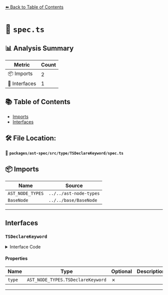 [⬅️ Back to Table of Contents](../../../../../index.md)

# 📄 `spec.ts`

## 📊 Analysis Summary

| Metric | Count |
|--------|-------|
| 📦 Imports | 2 |
| 📐 Interfaces | 1 |

## 📚 Table of Contents

- [Imports](#imports)
- [Interfaces](#interfaces)

## 🛠️ File Location:
📂 **`packages/ast-spec/src/type/TSDeclareKeyword/spec.ts`**

## 📦 Imports

| Name | Source |
|------|--------|
| `AST_NODE_TYPES` | `../../ast-node-types` |
| `BaseNode` | `../../base/BaseNode` |


---

## Interfaces

### `TSDeclareKeyword`

<details><summary>Interface Code</summary>

```ts
export interface TSDeclareKeyword extends BaseNode {
  type: AST_NODE_TYPES.TSDeclareKeyword;
}
```
</details>

#### Properties

| Name | Type | Optional | Description |
|------|------|----------|-------------|
| `type` | `AST_NODE_TYPES.TSDeclareKeyword` | ✗ |  |


---